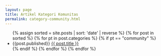 ```yaml
---
layout: page
title: Artikel Kategori Komunitas
permalink: category-community.html
---
```


<ul>
	{% assign sorted = site.posts | sort: 'date' | reverse %}
	{% for post in sorted %}
		{% for pt in post.categories %}
			{% if pt == "community" %}
			<li>
				{{post.published}} <a href="{{ post.url }}">{{ post.title }}</a>
			</li>
			{% endif %}  
		{% endfor %} 
	{% endfor %}
</ul>  

